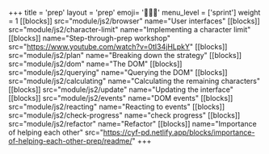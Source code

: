 +++
title = 'prep'
layout = 'prep'
emoji= '🧑🏾‍💻'
menu_level = ['sprint']
weight = 1
[[blocks]]
src="module/js2/browser"
name="User interfaces"
[[blocks]]
src="module/js2/character-limit"
name="Implementing a character limit"
[[blocks]]
name="Step-through-prep workshop"
src="https://www.youtube.com/watch?v=0tI34jHLpkY"
[[blocks]]
src="module/js2/plan"
name="Breaking down the strategy"
[[blocks]]
src="module/js2/dom"
name="The DOM"
[[blocks]]
src="module/js2/querying"
name="Querying the DOM"
[[blocks]]
src="module/js2/calculating"
name="Calculating the remaining characters"
[[blocks]]
src="module/js2/update"
name="Updating the interface"
[[blocks]]
src="module/js2/events"
name="DOM events"
[[blocks]]
src="module/js2/reacting"
name="Reacting to events"
[[blocks]]
src="module/js2/check-progress"
name="check progress"
[[blocks]]
src="module/js2/refactor"
name="Refactor"
[[blocks]]
name="Importance of helping each other"
src="https://cyf-pd.netlify.app/blocks/importance-of-helping-each-other-prep/readme/"
+++
